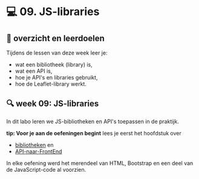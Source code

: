 # 💻 09. JS-libraries

## 🥅 overzicht en leerdoelen

Tijdens de lessen van deze week leer je:
 - wat een bibliotheek (library) is,
 - wat een API is,
 - hoe je API's en libraries gebruikt,
 - hoe de Leaflet-library werkt.

## 🔍 week 09: JS-libraries

In dit labo leren we JS-bibliotheken en API's toepassen in de praktijk. 

**tip: Voor je aan de oefeningen begint** lees je eerst het hoofdstuk over 
- [bibliotheken](https://apwt.gitbook.io/g_webtechnologie/js/js-bibliotheken) en 
- [API-naar-FrontEnd](https://apwt.gitbook.io/g_webtechnologie/apis-essentials/api-blackbox)

In elke oefening werd het merendeel van HTML, Bootstrap en een deel van de JavaScript-code al voorzien. 